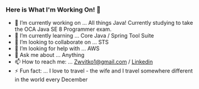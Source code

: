 ### Here is What I'm Working On! 👋


- 🔭 I’m currently working on ... All things Java! Currently studying to take the OCA Java SE 8 Programmer exam. 
- 🌱 I’m currently learning ... Core Java / Spring Tool Suite
- 👯 I’m looking to collaborate on ... STS
- 🤔 I’m looking for help with ... AWS
- 💬 Ask me about ... Anything
- 📫 How to reach me: ... Zwvitko1@gmail.com / [Linkedin](https://www.linkedin.com/in/zachery-vitko-438058139/)
- ⚡ Fun fact: ... I love to travel - the wife and I travel somewhere different in the world every December
